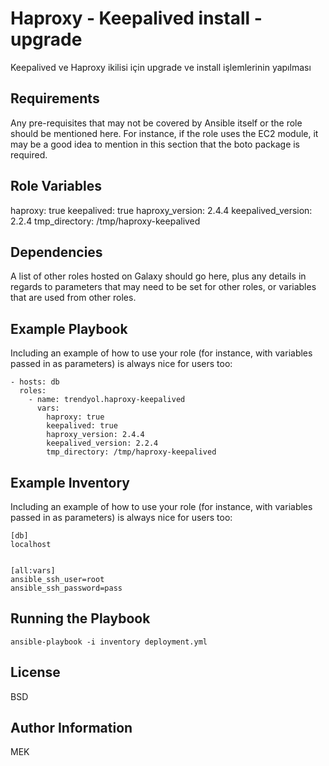 Haproxy - Keepalived install - upgrade
=========

Keepalived ve Haproxy ikilisi için upgrade ve install işlemlerinin yapılması

Requirements
------------

Any pre-requisites that may not be covered by Ansible itself or the role should be mentioned here. For instance, if the role uses the EC2 module, it may be a good idea to mention in this section that the boto package is required.

Role Variables
--------------

haproxy: true
keepalived: true
haproxy_version: 2.4.4
keepalived_version: 2.2.4
tmp_directory: /tmp/haproxy-keepalived


Dependencies
------------

A list of other roles hosted on Galaxy should go here, plus any details in regards to parameters that may need to be set for other roles, or variables that are used from other roles.

Example Playbook
----------------

Including an example of how to use your role (for instance, with variables passed in as parameters) is always nice for users too:

    - hosts: db
      roles:
        - name: trendyol.haproxy-keepalived
          vars:
            haproxy: true
            keepalived: true
            haproxy_version: 2.4.4
            keepalived_version: 2.2.4
            tmp_directory: /tmp/haproxy-keepalived

Example Inventory
----------------

Including an example of how to use your role (for instance, with variables passed in as parameters) is always nice for users too:

    [db]
    localhost


    [all:vars]
    ansible_ssh_user=root
    ansible_ssh_password=pass

Running the Playbook
----------------

    ansible-playbook -i inventory deployment.yml

License
-------

BSD

Author Information
------------------

MEK